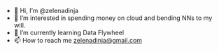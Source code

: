 - 👋 Hi, I’m @zelenadinja
- 👀 I’m interested in spending money on cloud and bending NNs to my will.
- 🌱 I’m currently learning Data Flywheel
- 📫 How to reach me zelenadinja@gmail.com

<!---
zelenadinja/zelenadinja is a ✨ special ✨ repository because its `README.md` (this file) appears on your GitHub profile.
You can click the Preview link to take a look at your changes.
--->
